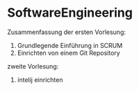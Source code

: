 # SoftwareEngineering


Zusammenfassung der ersten Vorlesung:

1. Grundlegende Einführung in SCRUM
2. Einrichten von einem Git Repository

zweite Vorlesung:
1. intelij einrichten